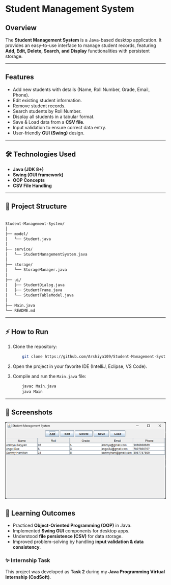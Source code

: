 #  Student Management System 

## Overview
The **Student Management System** is a Java-based desktop application. It provides an easy-to-use interface to manage student records, featuring **Add, Edit, Delete, Search, and Display** functionalities with persistent storage.

---

## Features
-  Add new students with details (Name, Roll Number, Grade, Email, Phone).
-  Edit existing student information.
-  Remove student records.
-  Search students by Roll Number.
-  Display all students in a tabular format.
-  Save & Load data from a **CSV file**.
-  Input validation to ensure correct data entry.
-  User-friendly **GUI (Swing)** design.

---

## 🛠️ Technologies Used
- **Java (JDK 8+)**
- **Swing (GUI framework)**
- **OOP Concepts**
- **CSV File Handling**

---

## 📂 Project Structure
```

Student-Management-System/
│
├── model/
│   └── Student.java
│
├── service/
│   └── StudentManagementSystem.java
│
├── storage/
│   └── StorageManager.java
│
├── ui/
│   ├── StudentDialog.java
│   ├── StudentFrame.java
│   └── StudentTableModel.java
│
├── Main.java
└── README.md

````

---

## ⚡ How to Run
1. Clone the repository:
   
     ```bash
         git clone https://github.com/Arshiya109/Student-Management-System.git
     ````
     
2. Open the project in your favorite IDE (IntelliJ, Eclipse, VS Code).
3. Compile and run the `Main.java` file:

   ```bash
       javac Main.java
       java Main
   ```

---

## 📸 Screenshots

![Student Management System ui Screenshot](SystemUI.png)

## 🎯 Learning Outcomes

* Practiced **Object-Oriented Programming (OOP)** in Java.
* Implemented **Swing GUI** components for desktop apps.
* Understood **file persistence (CSV)** for data storage.
* Improved problem-solving by handling **input validation & data consistency**.


### ✨ Internship Task

This project was developed as **Task 2** during my **Java Programming Virtual Internship (CodSoft)**.


